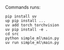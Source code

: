 


Commands runs:
```
pip install uv
up pip install ...
uv add torch torchvision
uv pip install -e .
cd src
python simple_ml\main.py
uv run simple_ml\main.py
```